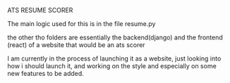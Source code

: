 ATS RESUME SCORER 

The main logic used for this is in the file resume.py 

the other tho folders are essentially the backend(django) and the frontend (react) of a website that would be an ats scorer 

I am currently in the process of launching it as a website, just looking into how i should launch it, and working on the style and especially on some new features to be added. 
